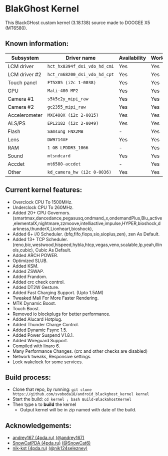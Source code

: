 # BlakGhost Kernel
This BlackGHost custom kernel (3.18.138) source made to DOOGEE X5 (MT6580).

## Known information:
| Subsystem | Driver name | Availability | Working |
|-----------|-------------|--------------|---------|
| LCM driver | `hct_hx8394f_dsi_vdo_hd_cmi` | Yes | Yes |
| LCM driver #2 | `hct_rm68200_dsi_vdo_hd_cpt` | Yes | Yes |
| Touch panel | `FT5X05 (i2c 1-0038)` | Yes | Yes |
| GPU | `Mali-400 MP2` | Yes | Yes |
| Camera #1 | `s5k5e2y_mipi_raw` | Yes | Yes |
| Camera #2 | `gc2355_mipi_raw` | Yes | Yes |
| Accelerometer | `MXC400X (i2c 2-0015)` | Yes | Yes |
| ALS/PS | `EPL2182 (i2c 2-0049)` | Yes | Yes |
| Flash | `Samsung FNX2MB` | - | Yes |
| Lens | `DW9714AF` | Yes | Yes |
| RAM | `1 GB LPDDR3_1066` | - | Yes |
| Sound | `mtsndcard` | Yes | Yes |
| Accdet | `mt6580-accdet` | - | Yes |
| Other | `kd_camera_hw (i2c 0-0036)` | Yes | Yes |

## Current kernel features:
* Overclock CPU To 1500MHz.
* Underclock CPU To 260MHz.
* Added 20+ CPU Governors. (smartmax,dancedance,pegasusq,ondmand_x,ondemandPlus,Blu_active,elementalX,nightmare,zzmoove,intelliactive,impulse,HYPER,bioshock,darkness,thunderX,Lionheart,bioshock),
* Added 6+ i/0 Scheduler. (bfq,fifo,fiops,sio,sioplus,zen), zen As Default.
* Added 13+ TCP Scheduler. (reno,bic,westwood,hispeed,hybla,htcp,vegas,veno,scalable,lp,yeah,illinols,cubic), Cubic As Default.
* Added ARCH POWER.
* Optimized SLUB.
* Added KSM.
* Added ZSWAP.
* Added Frandom.
* Added crc check control. 
* Added DT2W Gesture.
* Added Fast Charging Support. (Upto 1.5AM)
* Tweaked Mali For More Faster Rendering.
* MTK Dynamic Boost.
* Touch Boost. 
* Removed io blockplugs for better performance. 
* Added Alucard Hotplug. 
* Added Thunder Charge Control.
* Added Dynamic Fsync 1.5.
* Added Power Suspend V1.8.1.
* Added Wireguard Support.
* Compiled with linaro 6. 
* Many Performance Changes. (crc and other checks are disabled) 
* Network tweaks, Responsive settings. 
* Lock wakelock for some services. 

## Build process:
* Clone that repo, by running:
`git clone https://github.com/svoboda18/android_blackghost_kernel kernel`
* Start the build:
`cd kernel ; bash Build-BlackGhostKernel`
* Then type `b` to **build** the kernel
  - Output kernel will be in zip named with date of the build.

## Acknowledgements:
* [andrey167 (4pda.ru)](https://4pda.ru/forum/index.php?showuser=6516960) [(@andrey167)](https://github.com/andrey167)
* [SnowCatPDA (4pda.ru)](https://4pda.ru/forum/index.php?showuser=334271) [(@SnowCat6)](https://github.com/SnowCat6)
* [nik-kst (4pda.ru)](https://4pda.ru/forum/index.php?showuser=4052130) [(@nik124seleznev)](https://github.com/nik124seleznev)

